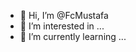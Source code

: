 - 👋 Hi, I’m @FcMustafa
- 👀 I’m interested in ...
- 🌱 I’m currently learning ...
<!---
FcMustafa/FcMustafa is a ✨ special ✨ repository because its `README.md` (this file) appears on your GitHub profile
You can click the Preview link to take a look at your changes.
--->
